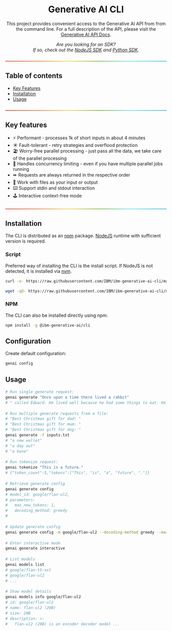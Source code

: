 <div align="center">

# Generative AI CLI

This project provides convenient access to the Generative AI API from from the command line. For a full description of the API, please visit the [Generative AI API Docs](https://workbench.res.ibm.com/docs/api-reference).

*Are you looking for an SDK?<br>
If so, check out the [NodeJS SDK](https://github.com/IBM/ibm-generative-ai-node-sdk) and [Python SDK](https://github.com/IBM/ibm-generative-ai).*

</div>

![-----------------------------------------------------](./assets/img/rainbow.png)

## Table of contents

- [Key Features](#key-features)
- [Installation](#installation)
- [Usage](#usage)

![-----------------------------------------------------](./assets/img/rainbow.png)

## Key features

- ⚡️ Performant - processes 1k of short inputs in about 4 minutes
- ☀️ Fault-tolerant - retry strategies and overflood protection
- 🏖️ Worry-free parallel processing - just pass all the data, we take care of the parallel processing
- 🚦 Handles concurrency limiting - even if you have multiple parallel jobs running
- ⏩ Requests are always returned in the respective order
- 📄 Work with files as your input or output
- ⌨️ Support stdin and stdout interaction
- 🕹️ Interactive context-free mode

![-----------------------------------------------------](./assets/img/rainbow.png)

## Installation

The CLI is distributed as an [npm](https://www.npmjs.com/package/@ibm-generative-ai/cli) package. [NodeJS](https://nodejs.org) runtime with sufficient version is required.

### Script

Preferred way of installing the CLI is the install script. If NodeJS is not detected, it is installed via [nvm](https://github.com/nvm-sh/nvm).

```bash
curl -o- https://raw.githubusercontent.com/IBM/ibm-generative-ai-cli/main/install.sh | bash
```

```bash
wget -qO- https://raw.githubusercontent.com/IBM/ibm-generative-ai-cli/main/install.sh | bash
```

### NPM

The CLI can also be installed directly using npm:

```bash
npm install -g @ibm-generative-ai/cli
```

## Configuration

Create default configuration:

```bash
genai config
```

## Usage

```bash
# Run single generate request:
genai generate "Once upon a time there lived a rabbit"
# " called Edward. He lived well because he had some things to eat. He had a wife called Daisy"

# Run multiple generate requests from a file:
# "Best Christmas gift for dad: "
# "Best Christmas gift for mum: "
# "Best Christmas gift for dog: "
genai generate -f inputs.txt
# "a new wallet"
# "a day out"
# "a bone"

# Run tokenize request:
genai tokenize "This is a future."
# {"token_count":5,"tokens":["This", "is", "a", "future", "."]}

# Retrieve generate config
genai generate config
# model_id: google/flan-ul2,
# parameters:
#   max_new_tokens: 1,
#   decoding_method: greedy
#

# Update generate config
genai generate config -m google/flan-ul2 --decoding-method greedy --max-new-tokens 5 --min-new-tokens 1

# Enter interactive mode
genai generate interactive

# List models
genai models list
# google/flan-t5-xxl
# google/flan-ul2
# ...

# Show model details
genai models info google/flan-ul2
# id: google/flan-ul2
# name: flan-ul2 (20B)
# size: 20B
# description: >-
#   flan-ul2 (20B) is an encoder decoder model ...
```
